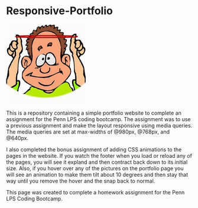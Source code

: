 # Responsive-Portfolio

<img src="assets/images/elastic-clip-art-elastic.jpg">
<p>This is a repository containing a simple portfolio website to complete an assignment for the Penn LPS coding bootcamp. The assignment was to use a previous assignment and make the layout responsive using media queries. The media queries are set at max-widths of @980px, @768px, and @640px. </p>
<p> I also completed the bonus assignment of adding CSS animations to the pages in the website. If you watch the footer when you load or reload any of the pages, you will see it expland and then contract back down to its initial size. Also, if you hover over any of the pictures on the portfolio page you will see an animation to make them tilt about 10 degrees and then stay that way until you remove the hover and the snap back to normal.</p>
<p> This page was created to complete a homework assignment for the Penn LPS Coding Bootcamp.</p>
